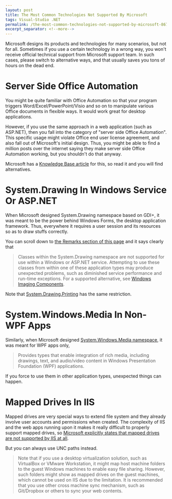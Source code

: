```yaml
---
layout: post
title: The Most Common Technologies Not Supported By Microsoft
tags: Visual-Studio .NET
permalink: /the-most-common-technologies-not-supported-by-microsoft-8675c409bde2
excerpt_separator: <!--more-->
---
```


Microsoft designs its products and technologies for many scenarios, but not for all. Sometimes if you use a certain technology in a wrong way, you won't receive official technical support from Microsoft support team. In such cases, please switch to alternative ways, and that usually saves you tons of hours on the dead end.
<!--more-->

# Server Side Office Automation
You might be quite familiar with Office Automation so that your program triggers Word/Excel/PowerPoint/Visio and so on to manipulate various Office documents in flexible ways. It would work great for desktop applications.

However, if you use the same approach in a web application (such as ASP.NET), then you fall into the category of "server side Office Automation". This specific usage might violate Office end user license agreement, and also fall out of Microsoft's initial design. Thus, you might be able to find a million posts over the internet saying they make server side Office Automation working, but you shouldn't do that anyway.

Microsoft has a [Knowledge Base article](https://support.microsoft.com/kb/257757) for this, so read it and you will find alternatives.

# System.Drawing In Windows Service Or ASP.NET
When Microsoft designed System.Drawing namespace based on GDI+, it was meant to be the power behind Windows Forms, the desktop application framework. Thus, everywhere it requires a user session and its resources so as to draw stuffs correctly.

You can scroll down to [the Remarks section of this page](https://docs.microsoft.com/dotnet/api/system.drawing?view=netframework-4.7.1) and it says clearly that

> Classes within the System.Drawing namespace are not supported for use within a Windows or ASP.NET service. Attempting to use these classes from within one of these application types may produce unexpected problems, such as diminished service performance and run-time exceptions. For a supported alternative, see [Windows Imaging Components](https://msdn.microsoft.com/library/windows/desktop/ee719654(v=vs.85).aspx).

Note that [System.Drawing.Printing](https://docs.microsoft.com/dotnet/api/system.drawing.printing?view=netframework-4.7.2) has the same restriction.

# System.Windows.Media In Non-WPF Apps
Similarly, when Microsoft designed [System.Windows.Media namespace](https://docs.microsoft.com/dotnet/api/system.windows.media?view=netframework-4.7.1), it was meant for WPF apps only,

> Provides types that enable integration of rich media, including drawings, text, and audio/video content in Windows Presentation Foundation (WPF) applications.

If you force to use them in other application types, unexpected things can happen.

# Mapped Drives In IIS
Mapped drives are very special ways to extend file system and they already involve user accounts and permissions when created. The complexity of IIS and the web apps running upon it makes it really difficult to properly support mapped drives, so [Microsoft explicitly states that mapped drives are not supported by IIS at all](https://support.microsoft.com/en-us/help/257174).

But you can always use UNC paths instead.

> Note that if you use a desktop virtualization solution, such as VirtualBox or VMware Workstation, it might map host machine folders to the guest Windows machines to enable easy file sharing. However, such folders might show as mapped drives on the guest machines, which cannot be used on IIS due to the limitation. It is recommended that you use other cross machine sync mechanism, such as Git/Dropbox or others to sync your web contents.
